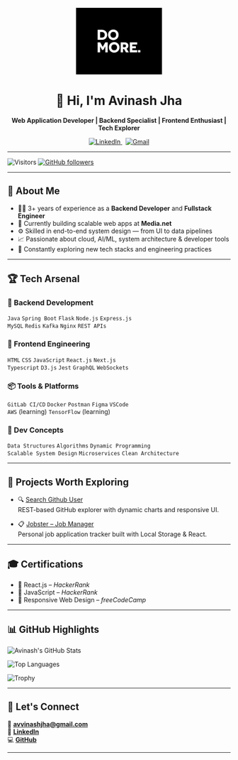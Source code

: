 <p align="center"><img height="150px" style="object-fit: cover;" src="https://raw.githubusercontent.com/Avvinashjha/Avvinashjha/refs/heads/main/4762568.jpg" /></p>

<h1 align="center">👋 Hi, I'm Avinash Jha</h1>
<p align="center">
  <strong>Web Application Developer | Backend Specialist | Frontend Enthusiast | Tech Explorer</strong>
</p>

<p align="center">
  <a href="https://www.linkedin.com/in/avvinashjha/">
    <img alt="LinkedIn" width="24px" src="https://play-lh.googleusercontent.com/kMofEFLjobZy_bCuaiDogzBcUT-dz3BBbOrIEjJ-hqOabjK8ieuevGe6wlTD15QzOqw" />
  </a>&nbsp;
  <a href="mailto:avvinashjha@gmail.com">
    <img alt="Gmail" width="24px" src="https://storage.googleapis.com/gweb-uniblog-publish-prod/images/Gmail.max-1100x1100.png" />
  </a>
</p>

---

![Visitors](https://visitor-badge.laobi.icu/badge?page_id=avvinashjha.avvinashjha)
[![GitHub followers](https://img.shields.io/github/followers/avvinashjha?style=social)](https://github.com/avvinashjha?tab=followers)

---

## 🧠 About Me

- 👨‍💻 3+ years of experience as a **Backend Developer** and **Fullstack Engineer**
- 🔭 Currently building scalable web apps at **Media.net**
- ⚙️ Skilled in end-to-end system design — from UI to data pipelines
- 📈 Passionate about cloud, AI/ML, system architecture & developer tools
- 🧪 Constantly exploring new tech stacks and engineering practices

---

## 🏆 Tech Arsenal

### 🧱 Backend Development
`Java` `Spring Boot` `Flask` `Node.js` `Express.js`  
`MySQL` `Redis` `Kafka` `Nginx` `REST APIs`

### 🎨 Frontend Engineering
`HTML` `CSS` `JavaScript` `React.js` `Next.js`  
`Typescript` `D3.js` `Jest` `GraphQL` `WebSockets`

### 📦 Tools & Platforms
`GitLab CI/CD` `Docker` `Postman` `Figma` `VSCode`  
`AWS` (learning) `TensorFlow` (learning)

### 🔁 Dev Concepts
`Data Structures` `Algorithms` `Dynamic Programming`  
`Scalable System Design` `Microservices` `Clean Architecture`

---

## 🚀 Projects Worth Exploring

- 🔍 [Search Github User](https://pro-github-search.netlify.app/)  
  REST-based GitHub explorer with dynamic charts and responsive UI.

- 📋 [Jobster – Job Manager](https://jobster-easy.netlify.app/landing)  
  Personal job application tracker built with Local Storage & React.

---

## 🎓 Certifications

- 🏅 React.js – *HackerRank*
- 🏅 JavaScript – *HackerRank*
- 🏅 Responsive Web Design – *freeCodeCamp*

---

## 📊 GitHub Highlights

![Avinash's GitHub Stats](https://github-readme-stats.vercel.app/api?username=avvinashjha&hide=issues&show_icons=true&title_color=fff&icon_color=79ff97&text_color=9f9f9f&bg_color=151515)

![Top Languages](https://github-readme-stats.vercel.app/api/top-langs/?username=avvinashjha&hide=css,html&layout=compact&show_icons=true&title_color=fff&icon_color=79ff97&text_color=9f9f9f&bg_color=151515)

![Trophy](https://github-profile-trophy.vercel.app/api?username=avvinashjha&title_color=fff&icon_color=79ff97&text_color=9f9f9f&bg_color=151515)

---

## 💬 Let's Connect

📩 **[avvinashjha@gmail.com](mailto:avvinashjha@gmail.com)**  
🔗 **[LinkedIn](https://www.linkedin.com/in/avvinashjha/)**  
💻 **[GitHub](https://github.com/Avvinashjha)**

---

